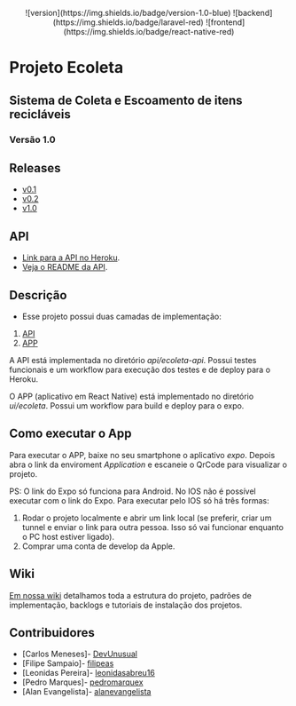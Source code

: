 <p align="center">
    ![version](https://img.shields.io/badge/version-1.0-blue)
    ![backend](https://img.shields.io/badge/laravel-red)
    ![frontend](https://img.shields.io/badge/react-native-red)
</p>

# Projeto Ecoleta 
## Sistema de Coleta e Escoamento de itens recicláveis
### Versão 1.0

## Releases
* [v0.1](https://github.com/ES2-UFPI/ecoleta/releases/tag/v0.1)
* [v0.2](https://github.com/ES2-UFPI/ecoleta/releases/tag/v0.2.0)
* [v1.0]()

## API
* [Link para a API no Heroku](https://ufpi-ecoleta.herokuapp.com/).
* [Veja o README da API](https://github.com/ES2-UFPI/ecoleta/tree/main/api/ecoleta-api).

## Descrição
* Esse projeto possui duas camadas de implementação:
1. [API](http://ufpi-ecoleta.herokuapp.com/login)
2. [APP](https://expo.dev/@filipeas/ecoleta)

A API está implementada no diretório *api/ecoleta-api*. Possui testes funcionais e um workflow para execução dos testes e de deploy para o Heroku.

O APP (aplicativo em React Native) está implementado no diretório *ui/ecoleta*. Possui um workflow para build e deploy para o expo.

## Como executar o App
Para executar o APP, baixe no seu smartphone o aplicativo *expo*. Depois abra o link da enviroment *Application* e escaneie o QrCode para visualizar o projeto.

PS: O link do Expo só funciona para Android. No IOS não é possível executar com o link do Expo. Para executar pelo IOS só há três formas:
1. Rodar o projeto localmente e abrir um link local (se preferir, criar um tunnel e enviar o link para outra pessoa. Isso só vai funcionar enquanto o PC host estiver ligado).
2. Comprar uma conta de develop da Apple.

## Wiki
[Em nossa wiki](https://github.com/ES2-UFPI/ecoleta/wiki) detalhamos toda a estrutura do projeto, padrões de implementação, backlogs e tutoriais de instalação dos projetos.

## Contribuidores
* [Carlos Meneses]- [DevUnusual](https://github.com/DevUnusual)
* [Filipe Sampaio]- [filipeas](https://github.com/filipeas)
* [Leonidas Pereira]- [leonidasabreu16](https://github.com/leonidasabreu16)
* [Pedro Marques]- [pedromarquex](https://github.com/pedromarquex)
* [Alan Evangelista]- [alanevangelista](https://github.com/alanevangelista)